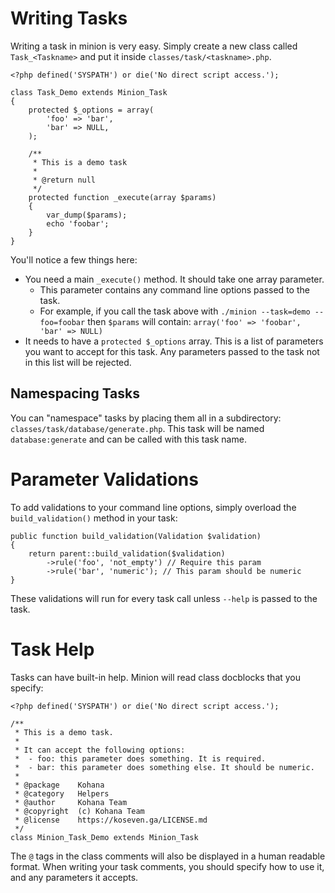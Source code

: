 # Writing Tasks

Writing a task in minion is very easy. Simply create a new class called `Task_<Taskname>` and put it inside `classes/task/<taskname>.php`.

	<?php defined('SYSPATH') or die('No direct script access.');

	class Task_Demo extends Minion_Task
	{
		protected $_options = array(
			'foo' => 'bar',
			'bar' => NULL,
		);

		/**
		 * This is a demo task
		 *
		 * @return null
		 */
		protected function _execute(array $params)
		{
			var_dump($params);
			echo 'foobar';
		}
	}

You'll notice a few things here:

 - You need a main `_execute()` method. It should take one array parameter.
   - This parameter contains any command line options passed to the task.
   - For example, if you call the task above with `./minion --task=demo --foo=foobar` then `$params` will contain: `array('foo' => 'foobar', 'bar' => NULL)`
 - It needs to have a `protected $_options` array. This is a list of parameters you want to accept for this task. Any parameters passed to the task not in this list will be rejected.

## Namespacing Tasks

You can "namespace" tasks by placing them all in a subdirectory: `classes/task/database/generate.php`. This task will be named `database:generate` and can be called with this task name.

# Parameter Validations

To add validations to your command line options, simply overload the `build_validation()` method in your task:

	public function build_validation(Validation $validation)
	{
		return parent::build_validation($validation)
			->rule('foo', 'not_empty') // Require this param
			->rule('bar', 'numeric'); // This param should be numeric
	}

These validations will run for every task call unless `--help` is passed to the task.

# Task Help

Tasks can have built-in help. Minion will read class docblocks that you specify:

	<?php defined('SYSPATH') or die('No direct script access.');

	/**
	 * This is a demo task.
	 * 
	 * It can accept the following options:
	 *  - foo: this parameter does something. It is required.
	 *  - bar: this parameter does something else. It should be numeric.
	 *
	 * @package    Kohana
	 * @category   Helpers
	 * @author     Kohana Team
	 * @copyright  (c) Kohana Team
	 * @license    https://koseven.ga/LICENSE.md
	 */
	class Minion_Task_Demo extends Minion_Task

The `@` tags in the class comments will also be displayed in a human readable format. When writing your task comments, you should specify how to use it, and any parameters it accepts.
